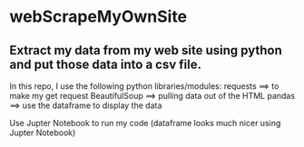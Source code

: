 # webScrapeMyOwnSite

## Extract my data from my web site using python and put those data into a csv file.
In this repo, I use the following python libraries/modules:
  requests ==> to make my get request
  BeautifulSoup ==> pulling data out of the HTML 
  pandas ==> use the dataframe to display the data

Use Jupter Notebook to run my code (dataframe looks much nicer using Jupter Notebook)
  
  
